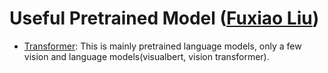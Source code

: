 # Useful Pretrained Model ([Fuxiao Liu](https://fuxiaoliu.github.io))
- [Transformer](https://pypi.org/project/transformers/): This is mainly pretrained language models, only a few vision and language models(visualbert, vision transformer).

